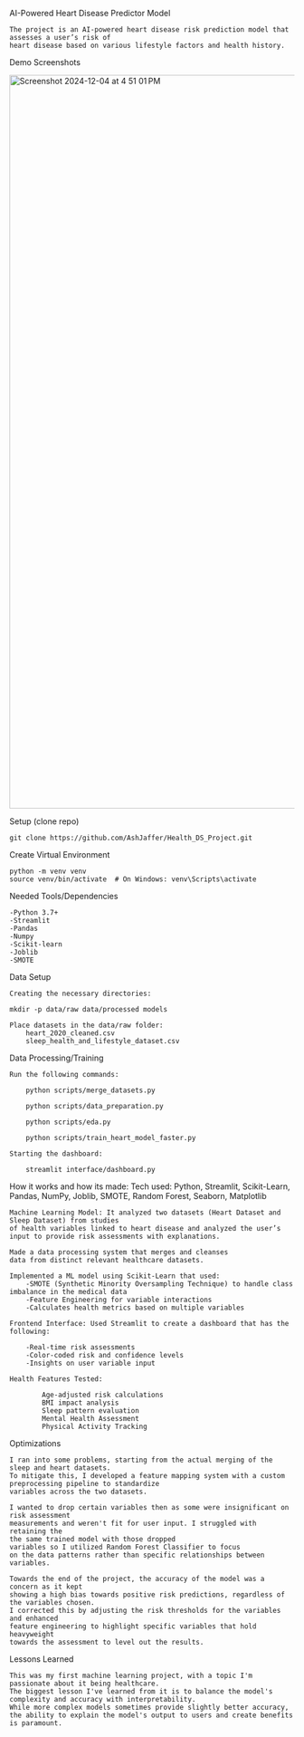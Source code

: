 AI-Powered Heart Disease Predictor Model

    The project is an AI-powered heart disease risk prediction model that assesses a user’s risk of 
    heart disease based on various lifestyle factors and health history. 

Demo Screenshots

<img width="1296" alt="Screenshot 2024-12-04 at 4 51 01 PM" src="https://github.com/user-attachments/assets/7685b57f-dcc2-465a-835e-3608a14567f3">


Setup (clone repo)

    git clone https://github.com/AshJaffer/Health_DS_Project.git

Create Virtual Environment

    python -m venv venv
    source venv/bin/activate  # On Windows: venv\Scripts\activate

Needed Tools/Dependencies

    -Python 3.7+
    -Streamlit
    -Pandas
    -Numpy
    -Scikit-learn
    -Joblib
    -SMOTE

Data Setup

    Creating the necessary directories:

    mkdir -p data/raw data/processed models 

    Place datasets in the data/raw folder:
        heart_2020_cleaned.csv
        sleep_health_and_lifestyle_dataset.csv

Data Processing/Training

    Run the following commands:
    
        python scripts/merge_datasets.py

        python scripts/data_preparation.py

        python scripts/eda.py

        python scripts/train_heart_model_faster.py

    Starting the dashboard:

        streamlit interface/dashboard.py


How it works and how its made:
    Tech used: Python, Streamlit, Scikit-Learn, Pandas, NumPy, Joblib, SMOTE, Random Forest, Seaborn, Matplotlib

    Machine Learning Model: It analyzed two datasets (Heart Dataset and Sleep Dataset) from studies 
    of health variables linked to heart disease and analyzed the user’s
    input to provide risk assessments with explanations.
        
    Made a data processing system that merges and cleanses
    data from distinct relevant healthcare datasets.

    Implemented a ML model using Scikit-Learn that used:
        -SMOTE (Synthetic Minority Oversampling Technique) to handle class imbalance in the medical data
        -Feature Engineering for variable interactions
        -Calculates health metrics based on multiple variables

    Frontend Interface: Used Streamlit to create a dashboard that has the following:

        -Real-time risk assessments
        -Color-coded risk and confidence levels
        -Insights on user variable input 

    Health Features Tested:

            Age-adjusted risk calculations
            BMI impact analysis
            Sleep pattern evaluation
            Mental Health Assessment
            Physical Activity Tracking

Optimizations
    
    I ran into some problems, starting from the actual merging of the sleep and heart datasets. 
    To mitigate this, I developed a feature mapping system with a custom preprocessing pipeline to standardize
    variables across the two datasets.

    I wanted to drop certain variables then as some were insignificant on risk assessment 
    measurements and weren't fit for user input. I struggled with retaining the 
    the same trained model with those dropped 
    variables so I utilized Random Forest Classifier to focus
    on the data patterns rather than specific relationships between variables.

    Towards the end of the project, the accuracy of the model was a concern as it kept 
    showing a high bias towards positive risk predictions, regardless of the variables chosen. 
    I corrected this by adjusting the risk thresholds for the variables and enhanced 
    feature engineering to highlight specific variables that hold heavyweight
    towards the assessment to level out the results.

Lessons Learned

    This was my first machine learning project, with a topic I'm passionate about it being healthcare. 
    The biggest lesson I've learned from it is to balance the model's complexity and accuracy with interpretability. 
    While more complex models sometimes provide slightly better accuracy, the ability to explain the model's output to users and create benefits is paramount.
